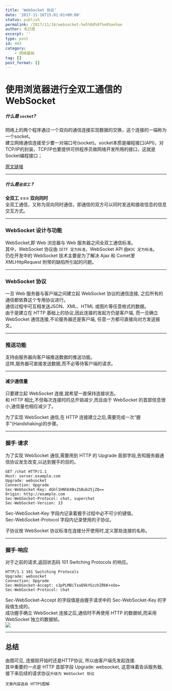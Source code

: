 ```yaml
---
title: 'WebSocket 协议'
date: '2017-11-16T15:01:01+00:00'
status: publish
permalink: /2017/11/16/websocket-%e5%8d%8f%e8%ae%ae
author: 毛巳煜
excerpt: ''
type: post
id: 443
category:
    - 网络基础
tag: []
post_format: []
---
```

**使用浏览器进行全双工通信的 WebSocket**
===========================

##### 什么是 `socket`?

网络上的两个程序通过一个双向的通信连接实现数据的交换，这个连接的一端称为一个socket。  
建立网络通信连接至少要一对端口号(socket)。socket本质是编程接口(API)，对TCP/IP的封装，TCP/IP也要提供可供程序员做网络开发所用的接口，这就是Socket编程接口；

[原文链接](https://baike.baidu.com/item/socket/281150?fr=aladdin "原谅链接")

- - - - - -

##### 什么是`全双工` ?

**全双工 === 双向同时**  
全双工通信，又称为双向同时通信，即通信的双方可以同时发送和接收信息的信息交互方式。

- - - - - -

### **WebSocket 设计与功能**

WebSocket,即 Web 浏览器与 Web 服务器之间全双工通信标准。  
其中，WebSocket 协议由 `IETF 定为标准`，WebSocket API 由`W3C 定为标准`。  
仍在开发中的 WebSocket 技术主要是为了解决 Ajax 和 Comet里 XMLHttpRequest 附带的缺陷所引起的问题。

- - - - - -

### **WebSocket 协议**

一旦 Web 服务器与客户端之间建立起 WebSocket 协议的通信连接, 之后所有的通信都依靠这个专用协议进行。  
通信过程中可互相发送JSON、XML、HTML 或图片等任意格式的数据。  
由于是建立在 HTTP 基础上的协议,因此连接的发起方仍是客户端, 而一旦确立 WebSocket 通信连接,不论服务器还是客户端, 任意一方都可直接向对方发送报文。

- - - - - -

### **推送功能**

支持由服务器向客户端推送数据的推送功能。  
这样,服务器可直接发送数据,而不必等待客户端的请求。

- - - - - -

#### **减少通信量**

只要建立起 WebSocket 连接,就希望一直保持连接状态。  
和 HTTP 相比,不但每次连接时的总开销减少,而且由于 WebSocket 的首部信息很小,通信量也相应减少了。

为了实现 WebSocket 通信,在 HTTP 连接建立之后,需要完成一次“握手”(Handshaking)的步骤。

- - - - - -

### **握手·请求**

为了实现 WebSocket 通信,需要用到 HTTP 的 Upgrade 首部字段,告知服务器通信协议发生改变,以达到握手的目的。

```
GET /chat HTTP/1.1
Host: server.example.com
Upgrade: websocket
Connection: Upgrade
Sec-WebSocket-Key: dGhlIHNhbXBsZSBub25jZQ==
Origin: http://example.com
Sec-WebSocket-Protocol: chat, superchat
Sec-WebSocket-Version: 13

```

Sec-WebSocket-Key 字段内记录着握手过程中必不可少的键值。  
Sec-WebSocket-Protocol 字段内记录使用的子协议。

子协议按 WebSocket 协议标准在连接分开使用时,定义那些连接的名称。

- - - - - -

### **握手·响应**

对于之前的请求,返回状态码 101 Switching Protocols 的响应。

```
HTTP/1.1 101 Switching Protocols
Upgrade: websocket
Connection: Upgrade
Sec-WebSocket-Accept: s3pPLMBiTxaQ9kYGzzhZRbK+xOo=
Sec-WebSocket-Protocol: chat

```

Sec-WebSocket-Accept 的字段值是由握手请求中的 Sec-WebSocket-Key 的字段值生成的。  
成功握手确立 WebSocket 连接之后,通信时不再使用 HTTP 的数据帧,而采用 WebSocket 独立的数据帧。  
![](http://qiniu.dev-share.top/image/websocket.png)

- - - - - -

**总结**
------

由图可见, 连接刚开始时还是HTTP协议, 所以由客户端先发起连接.  
其中重要的一点是 HTTP 首部字段 Upgrade: websocket, 这意味着告诉服务器, 接下来后续的请求协议`升级为 WebSocket 协议`

`文章内容选自 HTTPS图解`